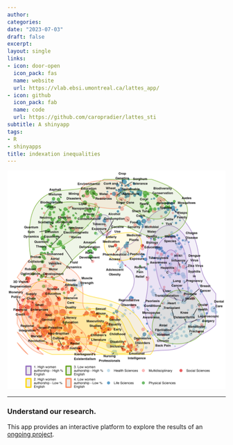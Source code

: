 ```yaml
---
author:
categories:
date: "2023-07-03"
draft: false
excerpt: 
layout: single
links:
- icon: door-open
  icon_pack: fas
  name: website
  url: https://vlab.ebsi.umontreal.ca/lattes_app/
- icon: github
  icon_pack: fab
  name: code
  url: https://github.com/caropradier/lattes_sti
subtitle: A shinyapp
tags:
- R
- shinyapps
title: indexation inequalities
---
```


![indexation inequalities](featured-hex.png)


---

### Understand our research.

This app provides an interactive platform to explore the results of an [ongoing project](https://osf.io/preprints/socarxiv/msbnu_v1). 



